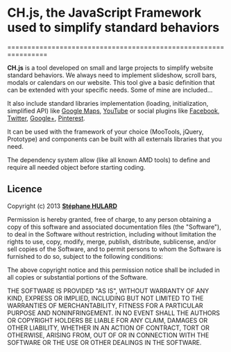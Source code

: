 # CH.js, the JavaScript Framework used to simplify standard behaviors
================================================================

**CH.js** is a tool developed on small and large projects to simplify website standard behaviors. We always need to implement slideshow, scroll bars, modals or calendars on our website. This tool give a basic definition that can be extended with your specific needs. Some of mine are included...

It also include standard libraries implementation (loading, initialization, simplified API) like [Google Maps](http://maps.google.com), [YouTube](http://www.youtube.com) or social plugins like [Facebook](http://developes.facebook.com), [Twitter](http://twitter.com), [Google+](http://plus.google.com), [Pinterest](http://www.pinterest.com).

It can be used with the framework of your choice (MooTools, jQuery, Prototype) and components can be built with all externals libraries that you need.

The dependency system allow (like all known AMD tools) to define and require all needed object before starting coding.

## Licence

Copyright (c) 2013 **[Stéphane HULARD](mailto:s.hulard@chtudio.fr)**

Permission is hereby granted, free of charge, to any person obtaining a copy of this software and associated documentation files (the "Software"), to deal in the Software without restriction, including without limitation the rights to use, copy, modify, merge, publish, distribute, sublicense, and/or sell copies of the Software, and to permit persons to whom the Software is furnished to do so, subject to the following conditions:

The above copyright notice and this permission notice shall be included in all copies or substantial portions of the Software.

THE SOFTWARE IS PROVIDED "AS IS", WITHOUT WARRANTY OF ANY KIND, EXPRESS OR IMPLIED, INCLUDING BUT NOT LIMITED TO THE WARRANTIES OF MERCHANTABILITY, FITNESS FOR A PARTICULAR PURPOSE AND NONINFRINGEMENT. IN NO EVENT SHALL THE AUTHORS OR COPYRIGHT HOLDERS BE LIABLE FOR ANY CLAIM, DAMAGES OR OTHER LIABILITY, WHETHER IN AN ACTION OF CONTRACT, TORT OR OTHERWISE, ARISING FROM, OUT OF OR IN CONNECTION WITH THE SOFTWARE OR THE USE OR OTHER DEALINGS IN THE SOFTWARE.